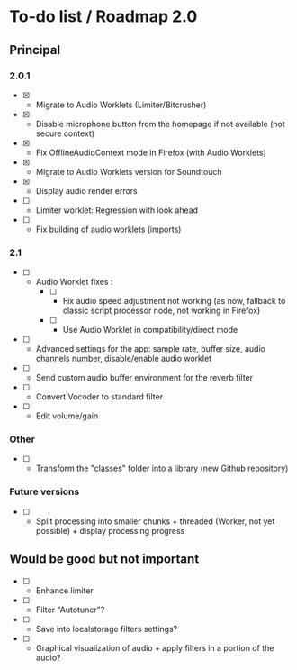 # To-do list / Roadmap 2.0


## Principal

### 2.0.1

* [x] - Migrate to Audio Worklets (Limiter/Bitcrusher)
* [x] - Disable microphone button from the homepage if not available (not secure context)
* [x] - Fix OfflineAudioContext mode in Firefox (with Audio Worklets)
* [x] - Migrate to Audio Worklets version for Soundtouch
* [x] - Display audio render errors
* [ ] - Limiter worklet: Regression with look ahead
* [ ] - Fix building of audio worklets (imports)

### 2.1
* [ ] - Audio Worklet fixes :
    * [ ] - Fix audio speed adjustment not working (as now, fallback to classic script processor node, not working in Firefox)
    * [ ] - Use Audio Worklet in compatibility/direct mode
* [ ] - Advanced settings for the app: sample rate, buffer size, audio channels number, disable/enable audio worklet
* [ ] - Send custom audio buffer environment for the reverb filter
* [ ] - Convert Vocoder to standard filter
* [ ] - Edit volume/gain

### Other
* [ ] - Transform the "classes" folder into a library (new Github repository)

### Future versions
* [ ] - Split processing into smaller chunks + threaded (Worker, not yet possible) + display processing progress

## Would be good but not important

* [ ] - Enhance limiter
* [ ] - Filter "Autotuner"?
* [ ] - Save into localstorage filters settings?
* [ ] - Graphical visualization of audio + apply filters in a portion of the audio?
